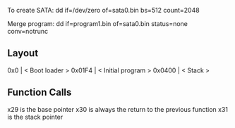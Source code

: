 
To create SATA:
dd if=/dev/zero of=sata0.bin bs=512 count=2048

Merge program:
dd if=program1.bin of=sata0.bin status=none conv=notrunc


## Layout
0x0     | < Boot loader >
0x01F4  | < Initial program >
0x0400  | < Stack >

## Function Calls
x29 is the base pointer
x30 is always the return to the previous function
x31 is the stack pointer
